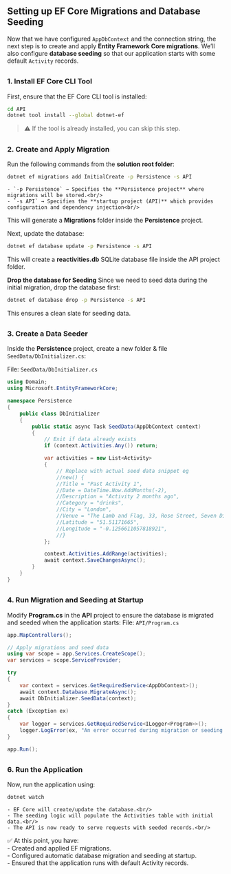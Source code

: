## Setting up EF Core Migrations and Database Seeding
Now that we have configured `AppDbContext` and the connection string, the next step is to create and apply **Entity Framework Core migrations**. We’ll also configure **database seeding** so that our application starts with some default `Activity` records.
##
### 1. Install EF Core CLI Tool
First, ensure that the EF Core CLI tool is installed:
```bash
cd API
dotnet tool install --global dotnet-ef
```
> :warning: If the tool is already installed, you can skip this step.
##
### 2. Create and Apply Migration
Run the following commands from the **solution root folder**:
```bash
dotnet ef migrations add InitialCreate -p Persistence -s API
```
    - `-p Persistence` → Specifies the **Persistence project** where migrations will be stored.<br/>
    - `-s API` → Specifies the **startup project (API)** which provides configuration and dependency injection<br/>
This will generate a **Migrations** folder inside the **Persistence** project.

Next, update the database:
```bash
dotnet ef database update -p Persistence -s API
```
This will create a **reactivities.db** SQLite database file inside the API project folder.

**Drop the database for Seeding**
Since we need to seed data during the initial migration, drop the database first:
```bash
dotnet ef database drop -p Persistence -s API
```
This ensures a clean slate for seeding data.
##
### 3. Create a Data Seeder
Inside the **Persistence** project, create a new folder & file `SeedData/DbInitializer.cs`:

File: `SeedData/DbInitializer.cs`
```csharp
using Domain;
using Microsoft.EntityFrameworkCore;

namespace Persistence
{
    public class DbInitializer
    {
        public static async Task SeedData(AppDbContext context)
        {
            // Exit if data already exists
            if (context.Activities.Any()) return;

            var activities = new List<Activity>
            {
                // Replace with actual seed data snippet eg
                //new() {
                //Title = "Past Activity 1",
                //Date = DateTime.Now.AddMonths(-2),
                //Description = "Activity 2 months ago",
                //Category = "drinks",
                //City = "London",
                //Venue = "The Lamb and Flag, 33, Rose Street, Seven Dials, Covent Garden, //London, Greater London, England, WC2E 9EB, United Kingdom",
                //Latitude = "51.51171665",
                //Longitude = "-0.1256611057818921",
                //}
            };

            context.Activities.AddRange(activities);
            await context.SaveChangesAsync();
        }
    }
}
```
##
### 4. Run Migration and Seeding at Startup
Modify **Program.cs** in the **API** project to ensure the database is migrated and seeded when the application starts:
File: `API/Program.cs`
```csharp
app.MapControllers();

// Apply migrations and seed data
using var scope = app.Services.CreateScope();
var services = scope.ServiceProvider;

try
{
    var context = services.GetRequiredService<AppDbContext>();
    await context.Database.MigrateAsync();
    await DbInitializer.SeedData(context);
}
catch (Exception ex)
{
    var logger = services.GetRequiredService<ILogger<Program>>();
    logger.LogError(ex, "An error occurred during migration or seeding.");
}

app.Run();
```
##
### 6. Run the Application
Now, run the application using:
```bash
dotnet watch
```
    - EF Core will create/update the database.<br/>
    - The seeding logic will populate the Activities table with initial data.<br/>
    - The API is now ready to serve requests with seeded records.<br/>

:white_check_mark: At this point, you have:<br/>
    - Created and applied EF migrations.<br/>
    - Configured automatic database migration and seeding at startup.<br/>
    - Ensured that the application runs with default Activity records.<br/>